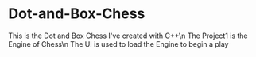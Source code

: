 # Dot-and-Box-Chess
This is the Dot and Box Chess I've created with C++\n
The Project1 is the Engine of Chess\n
The UI is used to load the Engine to begin a play
